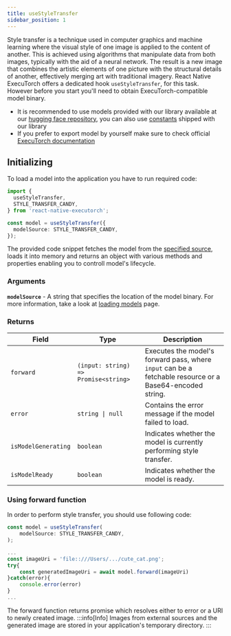 ```yaml
---
title: useStyleTransfer
sidebar_position: 1
---
```


Style transfer is a technique used in computer graphics and machine learning where the visual style of one image is applied to the content of another. This is achieved using algorithms that manipulate data from both images, typically with the aid of a neural network. The result is a new image that combines the artistic elements of one picture with the structural details of another, effectively merging art with traditional imagery. React Native ExecuTorch offers a dedicated hook `useStyleTransfer`, for this task. However before you start you'll need to obtain ExecuTorch-compatible model binary.

- It is recommended to use models provided with our library available at our [hugging face repository](https://huggingface.co/software-mansion), you can also use [constants](https://github.com/software-mansion/react-native-executorch/tree/main/src/constants/modelUrls.ts) shipped with our library
- If you prefer to export model by yourself make sure to check official [ExecuTorch documentation](https://pytorch.org/executorch/stable/index.html)

## Initializing

To load a model into the application you have to run required code:

```typescript
import {
  useStyleTransfer,
  STYLE_TRANSFER_CANDY,
} from 'react-native-executorch';

const model = useStyleTransfer({
  modelSource: STYLE_TRANSFER_CANDY,
});
```

The provided code snippet fetches the model from the [specified source](../fundamentals/loading-models.md), loads it into memory and returns an object with various methods and properties enabling you to controll model's lifecycle.

### Arguments

**`modelSource`** - A string that specifies the location of the model binary. For more information, take a look at [loading models](../fundamentals/loading-models.md) page.

### Returns

| Field               | Type                                 | Description                                                                                              |
| ------------------- | ------------------------------------ | -------------------------------------------------------------------------------------------------------- |
| `forward`           | `(input: string) => Promise<string>` | Executes the model's forward pass, where `input` can be a fetchable resource or a Base64-encoded string. |
| `error`             | <code>string &#124; null</code>      | Contains the error message if the model failed to load.                                                  |
| `isModelGenerating` | `boolean`                            | Indicates whether the model is currently performing style transfer.                                      |
| `isModelReady`      | `boolean`                            | Indicates whether the model is ready.                                                                    |

### Using forward function

In order to perform style transfer, you should use following code:

```typescript
const model = useStyleTransfer(
    modelSource: STYLE_TRANSFER_CANDY,
);

...
const imageUri = 'file::///Users/.../cute_cat.png';
try{
    const generatedImageUri = await model.forward(imageUri)
}catch(error){
    console.error(error)
}
...
```

The forward function returns promise which resolves either to error or a URI to newly created image.
:::info[Info]
Images from external sources and the generated image are stored in your application's temporary directory.
:::
